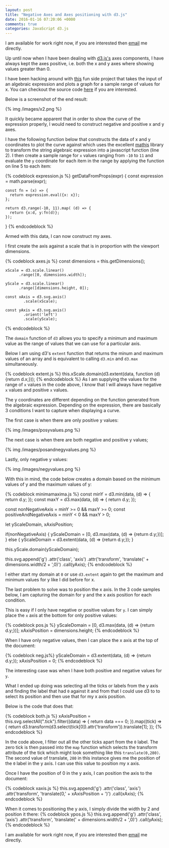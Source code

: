 ```yaml
---
layout: post
title: "Negative Axes and Axes positioning with d3.js"
date: 2016-01-16 07:20:06 +0000
comments: true
categories: JavaScript d3.js
---
```

I am available for work right now, if you are interested then <a href="mailto:dagda1@scotalt.net">email</a> me directly.

Up until now when I have been dealing with <a href="http://d3js.org/" target="_blank">d3.js's</a>  axes components, I have always kept the axes positive, i.e. both the x and y axes where showing values greater than 0.

I have been hacking around with <a href="http://www.d3geometry.com/functions" target="_blank">this</a> fun side project that takes the input of an algebraic expression and plots a graph for a sample range of values for x.  You can checkout the source code <a href="https://github.com/dagda1/d3-geometry" target="_blank">here</a> if you are interested.

Below is a screenshot of the end result:

{% img /images/x2.png %}

It quickly became apparent that in order to show the curve of the expression properly, I would need to construct negative and positive x and y axes.

I have the following function below that constructs the data of x and y coordinates to plot the curve against which uses the excellent <a href="http://mathjs.org/" target="_blank">mathjs</a> library to transform the string algebraic expression into a javascript function (line 2).  I then create a sample range for ```x``` values ranging from ```-10``` to ```11``` and evaluate the ```y``` coordinate for each item in the range by applying the function on line 5 to each item:

{% codeblock expression.js %}
  getDataFromProps(expr) {
    const expression = math.parse(expr);


    const fn = (x) => {
      return expression.eval({x: x});
    };

    return d3.range(-10, 11).map( (d) => {
      return {x:d, y:fn(d)};
    });
  }
{% endcodeblock %}

Armed with this data, I can now construct my axes.

I first create the axis against a scale that is in proportion with the viewport dimensions.

{% codeblock axes.js %}
    const dimensions = this.getDimensions();

    xScale = d3.scale.linear()
          .range([0, dimensions.width]);

    yScale = d3.scale.linear()
          .range([dimensions.height, 0]);

    const xAxis = d3.svg.axis()
            .scale(xScale);

    const yAxis = d3.svg.axis()
            .orient('left')
            .scale(yScale);

{% endcodeblock %}

The ```domain``` function of ```d3``` allows you to specify a minimum and maximum value as the range of values that we can use for a particular axis.

Below I am using d3's ```extent``` function that returns the minum and maximum values of an array and is equivalent to calling ```d3.min``` and ```d3.max``` simultaneously.

{% codeblock extent.js %}
this.xScale.domain(d3.extent(data, function (d) {return d.x;}));
{% endcodeblock %}
As I am supplying the values for the range of ```x``` values in the code above, I know that I will always have negative ```x``` values and positive ```x``` values.

The y coordinates are different depending on the function generated from the algebraic expression.  Depending on the expression, there are basically 3 conditions I want to capture when displaying a curve.

The first case is when there are only positive y values:

{% img /images/posyvalues.png %}

The next case is when there are both negative and positive y values;

{% img /images/posandnegyvalues.png %}

Lastly, only negative y values:

{% img /images/negyvalues.png %}

With this in mind, the code below creates a domain based on the minimum values of y and the maximum values of y:

{% codeblock minimamaxima.js %}
const minY = d3.min(data, (d) => { return d.y; });
const maxY = d3.max(data, (d) => { return d.y; });

const nonNegativeAxis = minY >= 0 && maxY >= 0;
const positiveAndNegativeAxis = minY < 0 && maxY > 0;

let yScaleDomain, xAxisPosition;

if(nonNegativeAxis) {
  yScaleDomain = [0, d3.max(data, (d) => {return d.y;})];
}  else {
  yScaleDomain = d3.extent(data, (d) => {return d.y;});
}

this.yScale.domain(yScaleDomain);

this.svg.append('g')
  .attr('class', 'axis')
  .attr('transform', 'translate(' + dimensions.width/2 + ',0)')
  .call(yAxis);
{% endcodeblock %}

I either start my domain at ```0``` or use ```d3.extent``` again to get the maximum and minimum values for y like I did before for x.

The last problem to solve was to position the x axis.  In the 3 code samples below, I am capturing the domain for y and the x axis position for each condition.

This is easy if I only have negative or positive values for ```y```. I can simply place the ```x``` axis at the bottom for only positive values:

{% codeblock pos.js %}
yScaleDomain = [0, d3.max(data, (d) => {return d.y;})];
xAxisPosition = dimensions.height;
{% endcodeblock %}

When I have only negative values, then I can place the x axis at the top of the document:

{% codeblock neg.js%}
yScaleDomain = d3.extent(data, (d) => {return d.y;});
xAxisPosition = 0;
{% endcodeblock %}

The interesting case was when I have both positive and negative values for ```y```.

What I ended up doing was selecting all the ticks or labels from the y axis and finding the label that had ```0``` against it and from that I could use d3 to to select its position and then use that for my x axis position.

Below is the code that does that:

{% codeblock both.js %}
xAxisPosition = this.svg.selectAll(".tick").filter((data) => {
    return data === 0;
}).map((tick) => {
    return d3.transform(d3.select(tick[0]).attr('transform')).translate[1];
});
{% endcodeblock %}

In the code above, I filter out all the other ticks apart from the ```0``` label. The zero tick is then passed into the ```map``` function which selects the transform attribute of the tick which might look something like this ```translate(0,280)```.  The second value of translate, ```280``` in this instance gives me the position of the ```0``` label in the y axis.  I can use this value to position my x axis.

Once I have the position of 0 in the y axis, I can position the axis to the document:

{% codeblock xaxis.js %}
this.svg.append('g')
    .attr('class', 'axis')
    .attr('transform', 'translate(0,' + xAxisPosition + ')')
    .call(xAxis);
{% endcodeblock %}

When it comes to positioning the y axis, I simply divide the width by 2 and position it there:
{% codeblock ypos.js %}
this.svg.append('g')
  .attr('class', 'axis')
  .attr('transform', 'translate(' + dimensions.width/2 + ',0)')
  .call(yAxis);
{% endcodeblock %}

I am available for work right now, if you are interested then <a href="mailto:dagda1@scotalt.net">email</a> me directly.
